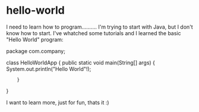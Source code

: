 # hello-world

I need to learn how to program..........
I'm trying to start with Java, but I don't know how to start. I've whatched some tutorials and I learned the basic "Hello World" program:

package com.company;


  class HelloWorldApp {
    public static void main(String[] args) {    
        System.out.println("Hello World"!);
      
        }
}

I want to learn more, just for fun, thats it :)
